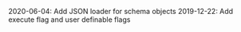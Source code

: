 2020-06-04: Add JSON loader for schema objects
2019-12-22: Add execute flag and user definable flags
